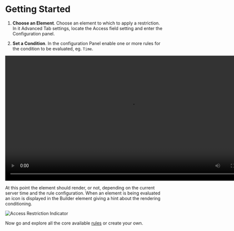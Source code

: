 # Getting Started

1. **Choose an Element**. Choose an element to which to apply a restriction. In it Advanced Tab settings, locate the Access field setting and enter the Configuration panel.

2. **Set a Condition**. In the configuration Panel enable one or more rules for the condition to be evaluated, eg. `Time`.

<video width="800" controls>
  <source src="./assets/configuration.mp4" type="video/mp4">
  Browser does not support the video tag.
</video>

At this point the element should render, or not, depending on the current server time and the rule configuration. When an element is being evaluated an icon is displayed in the Builder element giving a hint about the rendering conditioning.

![Access Restriction Indicator](./assets/indicator.png)

Now go and explore all the core available [rules](./rules.md) or create your own.
